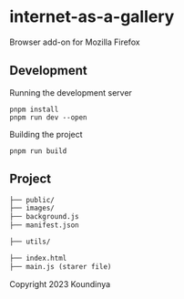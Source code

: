 # internet-as-a-gallery

Browser add-on for Mozilla Firefox

## Development

Running the development server

```
pnpm install
pnpm run dev --open
```

Building the project

```
pnpm run build
```

## Project

```markdown
├── public/
├── images/
├── background.js
├── manifest.json

├── utils/

├── index.html
├── main.js (starer file)
```

Copyright 2023 Koundinya

